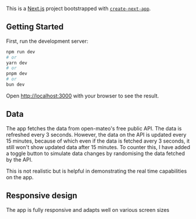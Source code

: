 This is a [Next.js](https://nextjs.org/) project bootstrapped with [`create-next-app`](https://github.com/vercel/next.js/tree/canary/packages/create-next-app).

## Getting Started

First, run the development server:

```bash
npm run dev
# or
yarn dev
# or
pnpm dev
# or
bun dev
```

Open [http://localhost:3000](http://localhost:3000) with your browser to see the result.

## Data
The app fetches the data from open-mateo's free public API. 
The data is refreshed every 3 seconds. However, the data on the API is updated every 15 minutes, because of which even 
if the data is fetched avery 3 seconds, it still won't show updated data after 15 minutes. 
To counter this, I have added a toggle button to simulate data changes by randomising the data fetched by the API.

This is not realistic but is helpful in demonstrating the real time capabilities on the app. 

## Responsive design
The app is fully responsive and adapts well on various screen sizes

